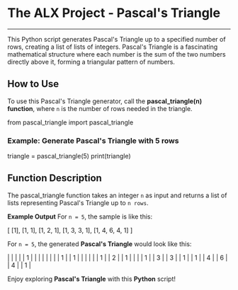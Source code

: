 # The ALX Project - Pascal's Triangle
-------------

This Python script generates Pascal's Triangle up to a specified number of rows,
creating a list of lists of integers. Pascal's Triangle is a fascinating mathematical 
structure where each number is the sum of the two numbers directly above it, 
forming a triangular pattern of numbers.

## How to Use
To use this Pascal's Triangle generator, 
call the __pascal_triangle(n) function__, where `n` is the number of rows needed in the triangle.

from pascal_triangle import pascal_triangle

### Example: Generate Pascal's Triangle with 5 rows
triangle = pascal_triangle(5)
print(triangle)

## Function Description
The pascal_triangle function takes an integer `n` as input and returns a list of lists representing Pascal's Triangle up to `n rows`.

__Example Output__
For `n = 5`, the sample is like this:

[
    [1],
    [1, 1],
    [1, 2, 1],
    [1, 3, 3, 1],
    [1, 4, 6, 4, 1]
]

For `n = 5`, the generated __Pascal's Triangle__ would look like this:

|        |        |        |        |   1    |        |        |        |
|        |        |        |   1    |        |   1    |        |        |
|        |        |   1    |        |   2    |        |   1    |        |
|        |   1    |        |   3    |        |   3    |        |   1    |
|   1    |        |   4    |        |   6    |        |   4    |        |   1    |


Enjoy exploring __Pascal's Triangle__ with this __Python__ script!
